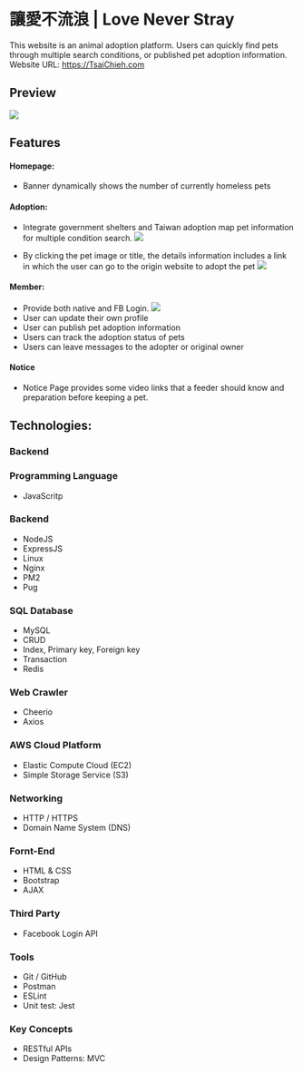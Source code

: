 # 讓愛不流浪 | Love Never Stray
This website is an animal adoption platform. Users can quickly find pets through multiple search conditions, or published pet adoption information.
Website URL: https://TsaiChieh.com
## Preview
![](https://i.imgur.com/sri8cAh.gif)

## Features
#### Homepage:
* Banner dynamically shows the number of currently homeless pets
#### Adoption:
* Integrate government shelters and Taiwan adoption map pet information for multiple condition search.
![](https://i.imgur.com/aEp9b6J.gif)

* By clicking the pet image or title, the details information includes a link in which the user can go to the origin website to adopt the pet
![](https://i.imgur.com/qqOm2d4.gif)

#### Member:
* Provide both native and FB Login.
![](https://i.imgur.com/ed6gses.gif)
* User can update their own profile
* User can publish pet adoption information
* Users can track the adoption status of pets
* Users can leave messages to the adopter or original owner
#### Notice
* Notice Page provides some video links that a feeder should know and preparation before keeping a pet.
## Technologies:
### Backend
### Programming Language
* JavaScritp
### Backend
* NodeJS
* ExpressJS
* Linux
* Nginx
* PM2
* Pug
### SQL Database
* MySQL
* CRUD
* Index, Primary key, Foreign key
* Transaction
* Redis
### Web Crawler
* Cheerio
* Axios
### AWS Cloud Platform
* Elastic Compute Cloud (EC2)
* Simple Storage Service (S3)
### Networking
* HTTP / HTTPS
* Domain Name System (DNS)
### Fornt-End
* HTML & CSS
* Bootstrap
* AJAX
### Third Party
* Facebook Login API
### Tools
* Git / GitHub
* Postman
* ESLint
* Unit test: Jest
### Key Concepts
* RESTful APIs
* Design Patterns: MVC
